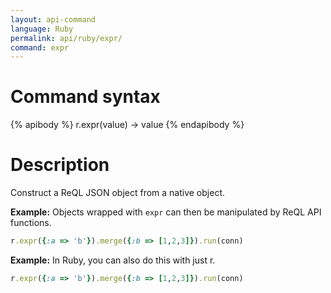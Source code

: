 ```yaml
---
layout: api-command
language: Ruby
permalink: api/ruby/expr/
command: expr
---
```


# Command syntax #

{% apibody %}
r.expr(value) &rarr; value
{% endapibody %}

# Description #

Construct a ReQL JSON object from a native object.

__Example:__ Objects wrapped with `expr` can then be manipulated by ReQL API functions.

```rb
r.expr({:a => 'b'}).merge({:b => [1,2,3]}).run(conn)
```

__Example:__ In Ruby, you can also do this with just r.

```rb
r.expr({:a => 'b'}).merge({:b => [1,2,3]}).run(conn)
```

